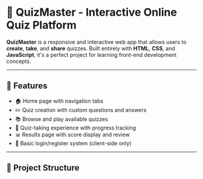 # 🎯 QuizMaster - Interactive Online Quiz Platform

**QuizMaster** is a responsive and interactive web app that allows users to **create**, **take**, and **share** quizzes. Built entirely with **HTML**, **CSS**, and **JavaScript**, it's a perfect project for learning front-end development concepts.

---

## 🚀 Features

- 🏠 Home page with navigation tabs
- ✏️ Quiz creation with custom questions and answers
- 📚 Browse and play available quizzes
- 🧠 Quiz-taking experience with progress tracking
- 📊 Results page with score display and review
- 🔐 Basic login/register system (client-side only)

---

## 📁 Project Structure

